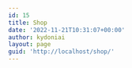 ```yaml
---
id: 15
title: Shop
date: '2022-11-21T10:31:07+00:00'
author: kydoniai
layout: page
guid: 'http://localhost/shop/'
---
```


